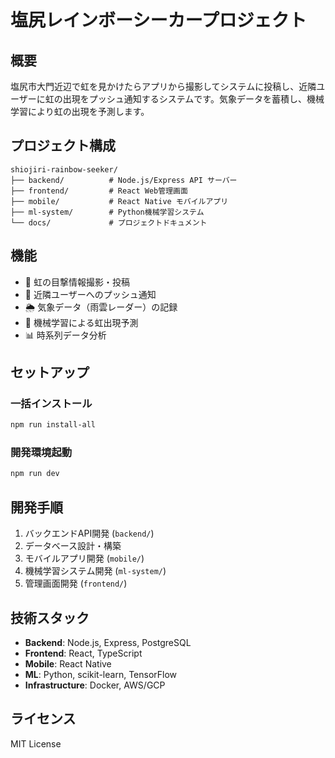 # 塩尻レインボーシーカープロジェクト

## 概要
塩尻市大門近辺で虹を見かけたらアプリから撮影してシステムに投稿し、近隣ユーザーに虹の出現をプッシュ通知するシステムです。気象データを蓄積し、機械学習により虹の出現を予測します。

## プロジェクト構成
```
shiojiri-rainbow-seeker/
├── backend/          # Node.js/Express API サーバー
├── frontend/         # React Web管理画面
├── mobile/           # React Native モバイルアプリ
├── ml-system/        # Python機械学習システム
└── docs/             # プロジェクトドキュメント
```

## 機能
- 📸 虹の目撃情報撮影・投稿
- 📱 近隣ユーザーへのプッシュ通知
- 🌦️ 気象データ（雨雲レーダー）の記録
- 🤖 機械学習による虹出現予測
- 📊 時系列データ分析

## セットアップ

### 一括インストール
```bash
npm run install-all
```

### 開発環境起動
```bash
npm run dev
```

## 開発手順
1. バックエンドAPI開発 (`backend/`)
2. データベース設計・構築
3. モバイルアプリ開発 (`mobile/`)
4. 機械学習システム開発 (`ml-system/`)
5. 管理画面開発 (`frontend/`)

## 技術スタック
- **Backend**: Node.js, Express, PostgreSQL
- **Frontend**: React, TypeScript
- **Mobile**: React Native
- **ML**: Python, scikit-learn, TensorFlow
- **Infrastructure**: Docker, AWS/GCP

## ライセンス
MIT License